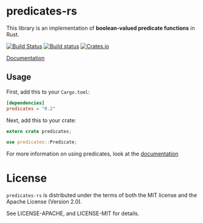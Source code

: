 # predicates-rs

This library is an implementation of **boolean-valued predicate functions** in Rust.

[![Build Status](https://travis-ci.org/nastevens/predicates-rs.svg?branch=master)](https://travis-ci.org/nastevens/predicates-rs)
[![Build status](https://ci.appveyor.com/api/projects/status/yl5w3ittk4kggfsh?svg=true)](https://ci.appveyor.com/project/nastevens/predicates-rs)
[![Crates.io](https://img.shields.io/crates/v/predicates.svg?maxAge=2592000)](https://crates.io/crates/predicates)

[Documentation](https://docs.rs/predicates)


## Usage

First, add this to your `Cargo.toml`:

```toml
[dependencies]
predicates = "0.2"
```

Next, add this to your crate:

```rust
extern crate predicates;

use predicates::Predicate;
```

For more information on using predicates, look at the
[documentation](https://docs.rs/predicates)


# License

`predicates-rs` is distributed under the terms of both the MIT license and the
Apache License (Version 2.0).

See LICENSE-APACHE, and LICENSE-MIT for details.
